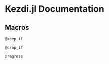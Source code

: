 # Kezdi.jl Documentation

## Macros

```@docs
@keep_if
```

```@docs
@drop_if
```

```@docs
@regress
```